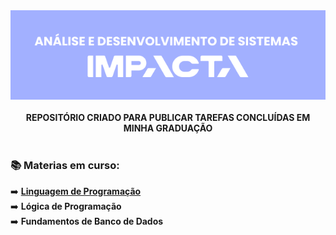 <div align="center">
<img src="README.png">
</div> </br>

<div align="center">
<b> REPOSITÓRIO CRIADO PARA PUBLICAR TAREFAS CONCLUÍDAS EM MINHA GRADUAÇÃO </b>
</div>

#

<h3> 📚 Materias em curso: </h3>
➡️ <a href = "LINGUAGEM DE PROGRAMAÇÃO"> <b> Linguagem de Programação </a> </b> </br>
➡️ <b> Lógica de Programação </b> </br>
➡️ <b> Fundamentos de Banco de Dados </b> </br>
